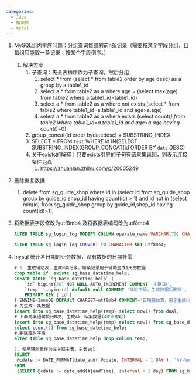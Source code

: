 ```yaml
---
categories:
  - Java
  - 知识库
  - mysql
---
```

1. MySQL组内排序问题：分组查询每组的前n条记录（需要按某个字段分组，且每组只能取一条记录；按某个字段倒序。）
   1. 解决方案
      1. 子查询：先全表排序作为子查询，然后分组
         1. select * from (select * from table2 order by age desc) as a group by a.table1_id
         2. select a.* from table2 as a where age = (select max(age) from table2 where a.table1_id=table1_id)
         3. select a.* from table2 as a where not exists (select * from table2 where table1_id=a.table1_id and age>a.age)
         4. select a.* from table2 as a where exists (select count(*) from table2 where table1_id=a.table1_id and age>a.age having count(*)=0)
      2.  group_concat(id order bydatedesc) + SUBSTRING_INDEX
         1. SELECT * FROM `test` WHERE id IN(SELECT SUBSTRING_INDEX(GROUP_CONCAT(id ORDER BY `date` DESC)
      3. 关于exists的解释：只要exists引导的子句有结果集返回，则表示连接条件为真
         1. https://zhuanlan.zhihu.com/p/20005249

2. 删除重复数据
   
   1. delete from sg_guide_shop where id in (select id from sg_guide_shop group by guide_id,shop_id having count(id) > 1) and id not in (select min(id) from sg_guide_shop group by guide_id,shop_id  having count(id)>1);
   
3. 将数据表字段修改为utf8mb4 及将数据表编码改为utf8mb4

   ```sql
   ALTER TABLE sg_login_log MODIFY COLUMN operate_name VARCHAR(70) CHARACTER SET utf8mb4 COLLATE utf8mb4_unicode_ci DEFAULT NULL COMMENT "操作人";
   
   ALTER TABLE sg_login_log CONVERT TO CHARACTER SET utf8mb4;
   ```

4. mysql 统计各日期的业务数据，没有数据的日期补零

   ```sql
   # 1. 生成辅助表，生成N条记录，每条记录用于辅助生成1天的数据
   drop table if  exists sg_base_datetime_help;
   CREATE TABLE `sg_base_datetime_help` (
       `id` bigint(20) NOT NULL AUTO_INCREMENT COMMENT '主键ID',
       `temp` tinyint(4) default null COMMENT '临时字段，生成数据后删除',
       PRIMARY KEY (`id`)
   ) ENGINE=InnoDB DEFAULT CHARSET=utf8mb4 COMMENT='日期辅助表，用于生成n条数据';
   # 先生成一条数据
   insert into sg_base_datetime_help(temp) select now() from dual;
   # 下面两条语句执行N次, 生成4k-1w条数据(4096即可)
   insert into sg_base_datetime_help(temp) select now() from sg_base_datetime_help;
   select count(1) from sg_base_datetime_help;
   # 删除临时字段
   alter table sg_base_datetime_help drop column temp;
   
   2. 使用辅助表作为左关联主表，主表sql
   SELECT
   	@cdate := DATE_FORMAT(date_add( @cdate, INTERVAL - 1 DAY ), '%Y-%m-%d') as date
   FROM
   	(SELECT @cdate := date_add(#{endTime}, interval + 1 day) FROM sg_base_datetime_help) tmp1 WHERE @cdate >#{startTime};
   ```

   


